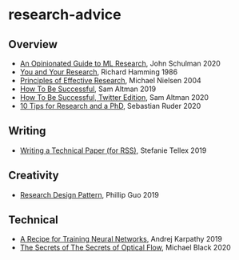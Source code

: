 # research-advice

## Overview

- [An Opinionated Guide to ML Research](http://joschu.net/blog/opinionated-guide-ml-research.html), John Schulman 2020
- [You and Your Research](http://www.cs.virginia.edu/~robins/YouAndYourResearch.html), Richard Hamming 1986
- [Principles of Effective Research](http://michaelnielsen.org/blog/principles-of-effective-research/), Michael Nielsen 2004
- [How To Be Successful](http://blog.samaltman.com/how-to-be-successful), Sam Altman 2019
- [How To Be Successful, Twitter Edition](https://threader.app/thread/1214274038933020672), Sam Altman 2020
- [10 Tips for Research and a PhD](https://ruder.io/10-tips-for-research-and-a-phd/), Sebastian Ruder 2020

## Writing
- [Writing a Technical Paper (for RSS)](https://h2r.cs.brown.edu/writing-a-technical-paper/), Stefanie Tellex 2019

## Creativity
- [Research Design Pattern](http://pgbovine.net/research-design-patterns.htm), Phillip Guo 2019


## Technical
- [A Recipe for Training Neural Networks](http://karpathy.github.io/2019/04/25/recipe/), Andrej Karpathy 2019
- [The Secrets of The Secrets of Optical Flow](https://perceiving-systems.blog/en/post/the-secrets-of-the-secrets-of-optical-flow), Michael Black 2020
